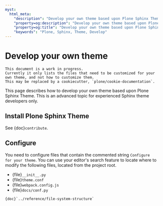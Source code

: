 ```yaml
---
myst:
  html_meta:
    "description": "Develop your own theme based upon Plone Sphinx Theme"
    "property=og:description": "Develop your own theme based upon Plone Sphinx Theme"
    "property=og:title": "Develop your own theme based upon Plone Sphinx Theme"
    "keywords": "Plone, Sphinx, Theme, Develop"
---
```


# Develop your own theme

```{todo}
This document is a work in progress.
Currently it only lists the files that need to be customized for your own theme, and not how to customize them.
This may be replaced by a cookiecutter, `plone/cookie-documentation`.
```

This page describes how to develop your own theme based upon Plone Sphinx Theme.
This is an advanced topic for experienced Sphinx theme developers only.


## Install Plone Sphinx Theme

See {doc}`contribute`.


## Configure

You need to configure files that contain the commented string `Configure for your theme`.
You can use your editor's search feature to locate where to modify the following files, located from the project root.

-   {file}`__init__.py`
-   {file}`theme.conf`
-   {file}`webpack.config.js`
-   {file}`docs/conf.py`

```{seealso}
{doc}`../reference/file-system-structure`
```
